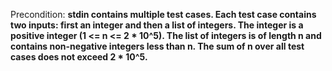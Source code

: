 Precondition: **stdin contains multiple test cases. Each test case contains two inputs: first an integer and then a list of integers. The integer is a positive integer (1 <= n <= 2 * 10^5). The list of integers is of length n and contains non-negative integers less than n. The sum of n over all test cases does not exceed 2 * 10^5.**